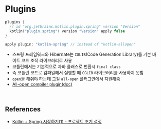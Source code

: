 # Plugins

```kotlin
plugins {
  // id "org.jetbrains.kotlin.plugin.spring" version "Version"
  kotlin("plugin.spring") version "Version" apply false
}

apply plugin: "kotlin-spring" // instead of "kotlin-allopen"
```

- 스프링 프레임워크와 Hibernate는 `CGLIB`(Code Generation Library)를 기본 바이트 코드 조작 라이브러리로 사용
- 코틀린에서는 기본적으로 자바 클래스로 변환시 `final class`
- 즉 코틀린 코드로 컴파일해서 실행할 때 `CGLIB` 라이브러리를 사용하지 못함
- `open`을 해줘야 하는데 그걸 `all-open` 플러그인에서 지원해줌
- [All-open compiler plugin(doc)](https://kotlinlang.org/docs/all-open-plugin.html)

<br>

## References
- [Kotlin + Spring 시작하기(1) - 프로젝트 초기 설정](https://velog.io/@eastperson/Kotlin-Spring-%EC%8B%9C%EC%9E%91%ED%95%98%EA%B8%B01-%ED%99%98%EA%B2%BD-%EA%B5%AC%EC%84%B1)